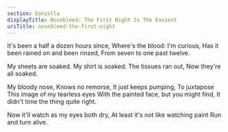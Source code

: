 ```yaml
---
section: Daniella
displayTitle: Nosebleed: The First Night Is The Easiest
uriTitle: nosebleed-the-first-night
---
```


It's been a half a dozen hours since,
Where's the blood: I'm curious,
Has it been rained on and been rinsed,
From seven to one past twelve.

My sheets are soaked.
My shirt is soaked.
The tissues ran out,
Now they're all soaked.

My bloody nose,
Knows no remorse,
It just keeps pumping,
To juxtapose
This image of my tearless eyes
With the painted face, but you might find,
It didn't time the thing quite right.

Now it'll watch as my eyes both dry,
At least it's not like watching paint
Run and turn alive.
